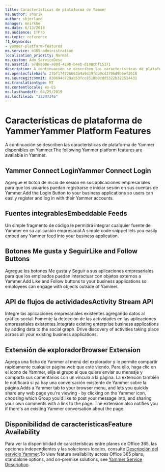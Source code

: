 ```yaml
---
title: Características de plataforma de Yammer
ms.author: sharik
author: skjerland
manager: mnirkhe
ms.date: 6/13/2018
ms.audience: ITPro
ms.topic: reference
f1_keywords:
- yammer-platform-features
ms.service: o365-administration
localization_priority: Normal
ms.custom: Adm_ServiceDesc
ms.assetid: a7d8a60e-a80d-429b-b4eb-d188cbf15371
description: A continuación se describen las características de plataforma de Yammer disponibles en Yammer.
ms.openlocfilehash: 27bf174726663a4a9d39fdb9cd3706d9b6ef3618
ms.sourcegitcommit: 830694c729ab53fcc8518b0cdd5322b322514431
ms.translationtype: MT
ms.contentlocale: es-ES
ms.lasthandoff: 04/25/2019
ms.locfileid: "33247346"
---
```

# <a name="yammer-platform-features"></a><span data-ttu-id="3f849-103">Características de plataforma de Yammer</span><span class="sxs-lookup"><span data-stu-id="3f849-103">Yammer Platform Features</span></span>

<span data-ttu-id="3f849-104">A continuación se describen las características de plataforma de Yammer disponibles en Yammer.</span><span class="sxs-lookup"><span data-stu-id="3f849-104">The following Yammer platform features are available in Yammer.</span></span>
  
## <a name="yammer-connect-login"></a><span data-ttu-id="3f849-105">Yammer Connect Login</span><span class="sxs-lookup"><span data-stu-id="3f849-105">Yammer Connect Login</span></span>
<span data-ttu-id="3f849-106"><a name="bkmk_YammerConnectLogin"> </a></span><span class="sxs-lookup"><span data-stu-id="3f849-106"></span></span>

<span data-ttu-id="3f849-107">Agregue el botón de inicio de sesión en sus aplicaciones empresariales para que los usuarios puedan registrarse e iniciar sesión en sus cuentas de Yammer.</span><span class="sxs-lookup"><span data-stu-id="3f849-107">Add the Login Button to your business applications so users can easily register and log in with their Yammer accounts.</span></span>
  
## <a name="embeddable-feeds"></a><span data-ttu-id="3f849-108">Fuentes integrables</span><span class="sxs-lookup"><span data-stu-id="3f849-108">Embeddable Feeds</span></span>
<span data-ttu-id="3f849-109"><a name="bkmk_EmbeddableFeeds"> </a></span><span class="sxs-lookup"><span data-stu-id="3f849-109"></span></span>

<span data-ttu-id="3f849-110">Un simple fragmento de código le permitirá integrar cualquier fuente de Yammer en su aplicación empresarial.</span><span class="sxs-lookup"><span data-stu-id="3f849-110">A simple code snippet lets you easily embed any Yammer feed into your business application.</span></span>
  
## <a name="like-and-follow-buttons"></a><span data-ttu-id="3f849-111">Botones Me gusta y Seguir</span><span class="sxs-lookup"><span data-stu-id="3f849-111">Like and Follow Buttons</span></span>
<span data-ttu-id="3f849-112"><a name="bkmk_LikeAndFollowButtons"> </a></span><span class="sxs-lookup"><span data-stu-id="3f849-112"></span></span>

<span data-ttu-id="3f849-113">Agregue los botones Me gusta y Seguir a sus aplicaciones empresariales para que los empleados puedan interactuar con objetos externos a Yammer.</span><span class="sxs-lookup"><span data-stu-id="3f849-113">Add Like and Follow buttons to your business applications so employees can engage with objects outside of Yammer.</span></span>
  
## <a name="activity-stream-api"></a><span data-ttu-id="3f849-114">API de flujos de actividades</span><span class="sxs-lookup"><span data-stu-id="3f849-114">Activity Stream API</span></span>
<span data-ttu-id="3f849-115"><a name="bkmk_ActivityStreamAPI"> </a></span><span class="sxs-lookup"><span data-stu-id="3f849-115"></span></span>

<span data-ttu-id="3f849-p101">Integre las aplicaciones empresariales existentes agregando datos al gráfico social. Fomente la detección de las actividades en las aplicaciones empresariales existentes.</span><span class="sxs-lookup"><span data-stu-id="3f849-p101">Integrate existing enterprise business applications by adding data to the social graph. Drive discovery of activities taking place across all your existing business applications.</span></span>
  
## <a name="browser-extension"></a><span data-ttu-id="3f849-118">Extensión de explorador</span><span class="sxs-lookup"><span data-stu-id="3f849-118">Browser Extension</span></span>
<span data-ttu-id="3f849-119"><a name="bkmk_BrowserExtension"> </a></span><span class="sxs-lookup"><span data-stu-id="3f849-119"></span></span>

<span data-ttu-id="3f849-p102">Agrega una ficha de Yammer al menú del explorador y le permite compartir rápidamente cualquier página web que esté viendo. Para ello, haga clic en el icono de Yammer, elija el grupo al que quiere enviar su mensaje y comparta sus comentarios con un vínculo a la página. La extensión también le notificará si ya hay una conversación existente de Yammer sobre la página.</span><span class="sxs-lookup"><span data-stu-id="3f849-p102">Adds a Yammer tab to your browser menu, and lets you quickly share any web page you're viewing - by clicking on the Yammer icon, choosing which Group you'd like to post your message into, and sharing your own comments with a link to the page. The extension also notifies you if there's an existing Yammer conversation about the page.</span></span> 
  
## <a name="feature-availability"></a><span data-ttu-id="3f849-122">Disponibilidad de características</span><span class="sxs-lookup"><span data-stu-id="3f849-122">Feature Availability</span></span>
<span data-ttu-id="3f849-123"><a name="bkmk_BrowserExtension"> </a></span><span class="sxs-lookup"><span data-stu-id="3f849-123"></span></span>

<span data-ttu-id="3f849-124">Para ver la disponibilidad de características entre planes de Office 365, las opciones independientes y las soluciones locales, consulte [Descripción del servicio Yammer](yammer-service-description.md).</span><span class="sxs-lookup"><span data-stu-id="3f849-124">To view feature availability across Office 365 plans, standalone options, and on-premise solutions, see [Yammer Service Description](yammer-service-description.md).</span></span>
  

